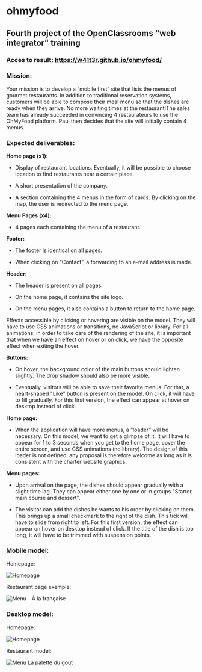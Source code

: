 # ohmyfood

## Fourth project of the OpenClassrooms "web integrator" training

### Acces to result: https://w41t3r.github.io/ohmyfood/

### Mission:

Your mission is to develop a “mobile first” site that lists the menus of gourmet restaurants. In addition to traditional reservation systems, customers will be able to compose their meal menu so that the dishes are ready when they arrive. No more waiting times at the restaurant!The sales team has already succeeded in convincing 4 restaurateurs to use the OhMyFood platform. Paul then decides that the site will initially contain 4 menus.

### Expected deliverables:


**Home page (x1):**

  - Display of restaurant locations. Eventually, it will be possible to choose location to find restaurants near a certain place.

  - A short presentation of the company.
  
  - A section containing the 4 menus in the form of cards. By clicking on the map, the user is redirected to the menu page.

**Menu Pages (x4):**

  - 4 pages each containing the menu of a restaurant.

**Footer:**

  - The footer is identical on all pages.
  
  - When clicking on “Contact”, a forwarding to an e-mail address is made.

**Header:**

  - The header is present on all pages.

  - On the home page, it contains the site logo.

  - On the menu pages, it also contains a button to return to the home page.

Effects accessible by clicking or hovering are visible on the model. They will have to use
CSS animations or transitions, no JavaScript or library. For all
animations, in order to take care of the rendering of the site, it is important that when we have an effect
on hover or on click, we have the opposite effect when exiting the hover.

**Buttons:**

  - On hover, the background color of the main buttons should lighten slightly. The drop shadow should also be more visible.

  - Eventually, visitors will be able to save their favorite menus. For that, a heart-shaped "Like" button is present on the model. On click, it will have to fill gradually. For this first version, the effect can appear at hover on desktop instead of click.

**Home page:**

  - When the application will have more menus, a “loader” will be necessary. On this model, we want to get a glimpse of it. It will have to appear for 1 to 3 seconds when you get to the home page, cover the entire screen, and use CSS animations (no library). The design of this loader is not defined, any proposal is therefore welcome as long as it is consistent with the charter website graphics.

**Menu pages:**

  - Upon arrival on the page, the dishes should appear gradually with a slight time lag. They can appear either one by one or in groups "Starter, main course and dessert".

  - The visitor can add the dishes he wants to his order by clicking on them. This brings up a small checkmark to the right of the dish. This tick will have to slide from right to left. For this first version, the effect can appear on hover on desktop instead of click. If the title of the dish is too long, it will have to be trimmed with suspension points.



### Mobile model:

Homepage:

![Homepage](https://user-images.githubusercontent.com/35102946/235378219-de75d544-e6c6-4203-9bbf-5bc522bcddba.png)

Restaurant page exemple:

![Menu - À la française](https://user-images.githubusercontent.com/35102946/235378261-f9faa551-9896-4bb7-b9b3-196440c32710.png)


### Desktop model:

Homepage:

![Homepage](https://user-images.githubusercontent.com/35102946/235378483-67b1e97e-be1c-4437-87d1-6107f74710bb.png)

Restaurant model:

![Menu La palette du gout](https://user-images.githubusercontent.com/35102946/235378493-38732b57-ef19-4eb4-8f68-8a5943d73fd0.png)
